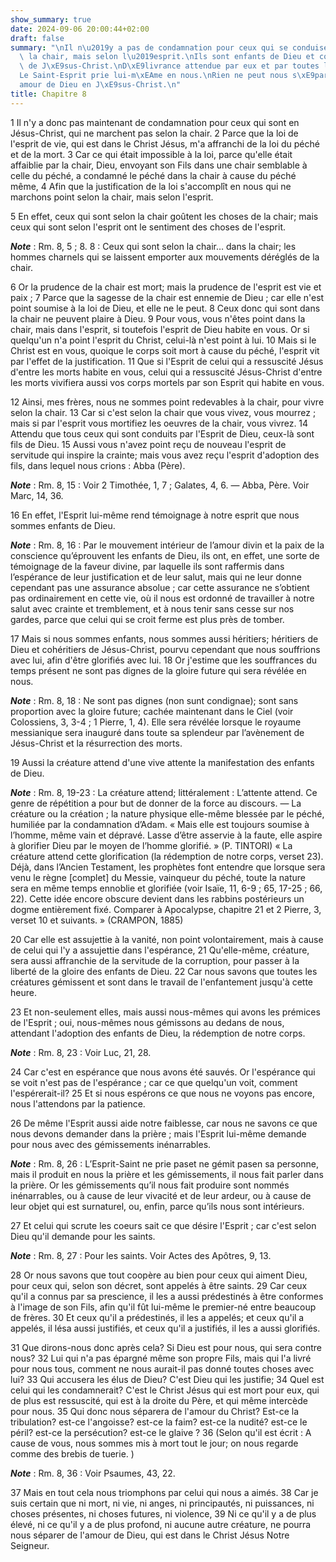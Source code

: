 ```yaml
---
show_summary: true
date: 2024-09-06 20:00:44+02:00
draft: false
summary: "\nIl n\u2019y a pas de condamnation pour ceux qui se conduisent, non selon\
  \ la chair, mais selon l\u2019esprit.\nIls sont enfants de Dieu et coh\xE9ritiers\
  \ de J\xE9sus-Christ.\nD\xE9livrance attendue par eux et par toutes les cr\xE9atures.\n\
  Le Saint-Esprit prie lui-m\xEAme en nous.\nRien ne peut nous s\xE9parer de l\u2019\
  amour de Dieu en J\xE9sus-Christ.\n"
title: Chapitre 8
---
```





1 Il n'y a donc pas maintenant de condamnation pour ceux qui sont en Jésus-Christ, qui ne marchent pas selon la chair. 2 Parce que la loi de l'esprit de vie, qui est dans le Christ Jésus, m'a affranchi de la loi du péché et de la mort. 3 Car ce qui était impossible à la loi, parce qu'elle était affaiblie par la chair, Dieu, envoyant son Fils dans une chair semblable à celle du péché, a condamné le péché dans la chair à cause du péché même, 4 Afin que la justification de la loi s'accomplît en nous qui ne marchons point selon la chair, mais selon l'esprit.


5 En effet, ceux qui sont selon la chair goûtent les choses de la chair; mais ceux qui sont selon l'esprit ont le sentiment des choses de l'esprit.

***Note*** :  Rm. 8, 5 ; 8. 8 : Ceux qui sont selon la chair… dans la chair; les hommes charnels qui se laissent emporter aux mouvements déréglés de la chair.

6 Or la prudence de la chair est mort; mais la prudence de l'esprit est vie et paix ; 7 Parce que la sagesse de la chair est ennemie de Dieu ; car elle n'est point soumise à la loi de Dieu, et elle ne le peut. 8 Ceux donc qui sont dans la chair ne peuvent plaire à Dieu. 9 Pour vous, vous n'êtes point dans la chair, mais dans l'esprit, si toutefois l'esprit de Dieu habite en vous. Or si quelqu'un n'a point l'esprit du Christ, celui-là n'est point à lui. 10 Mais si le Christ est en vous, quoique le corps soit mort à cause du péché, l'esprit vit par l'effet de la justification. 11 Que si l'Esprit de celui qui a ressuscité Jésus d'entre les morts habite en vous, celui qui a ressuscité Jésus-Christ d'entre les morts vivifiera aussi vos corps mortels par son Esprit qui habite en vous.


12 Ainsi, mes frères, nous ne sommes point redevables à la chair, pour vivre selon la chair. 13 Car si c'est selon la chair que vous vivez, vous mourrez ; mais si par l'esprit vous mortifiez les oeuvres de la chair, vous vivrez. 14 Attendu que tous ceux qui sont conduits par l'Esprit de Dieu, ceux-là sont fils de Dieu. 15 Aussi vous n'avez point reçu de nouveau l'esprit de servitude qui inspire la crainte; mais vous avez reçu l'esprit d'adoption des fils, dans lequel nous crions : Abba (Père).

***Note*** :  Rm. 8, 15 : Voir 2 Timothée, 1, 7 ; Galates, 4, 6. ― Abba, Père. Voir Marc, 14, 36.

16 En effet, l'Esprit lui-même rend témoignage à notre esprit que nous sommes enfants de Dieu.

***Note*** :  Rm. 8, 16 : Par le mouvement intérieur de l’amour divin et la paix de la conscience qu’éprouvent les enfants de Dieu, ils ont, en effet, une sorte de témoignage de la faveur divine, par laquelle ils sont raffermis dans l’espérance de leur justification et de leur salut, mais qui ne leur donne cependant pas une assurance absolue ; car cette assurance ne s’obtient pas ordinairement en cette vie, où il nous est ordonné de travailler à notre salut avec crainte et tremblement, et à nous tenir sans cesse sur nos gardes, parce que celui qui se croit ferme est plus près de tomber.

17 Mais si nous sommes enfants, nous sommes aussi héritiers; héritiers de Dieu et cohéritiers de Jésus-Christ, pourvu cependant que nous souffrions avec lui, afin d'être glorifiés avec lui. 18 Or j'estime que les souffrances du temps présent ne sont pas dignes de la gloire future qui sera révélée en nous.

***Note*** :  Rm. 8, 18 : Ne sont pas dignes (non sunt condignae); sont sans proportion avec la gloire future; cachée maintenant dans le Ciel (voir Colossiens, 3, 3-4 ; 1 Pierre, 1, 4). Elle sera révélée lorsque le royaume messianique sera inauguré dans toute sa splendeur par l’avènement de Jésus-Christ et la résurrection des morts.


19 Aussi la créature attend d'une vive attente la manifestation des enfants de Dieu.

***Note*** :  Rm. 8, 19-23 : La créature attend; littéralement : L’attente attend. Ce genre de répétition a pour but de donner de la force au discours. ― La créature ou la création ; la nature physique elle-même blessée par le péché, humiliée par la condamnation d’Adam. « Mais elle est toujours soumise à l’homme, même vain et dépravé. Lasse d’être asservie à la faute, elle aspire à glorifier Dieu par le moyen de l’homme glorifié. » (P. TINTORI) « La créature attend cette glorification (la rédemption de notre corps, verset 23). Déjà, dans l’Ancien Testament, les prophètes font entendre que lorsque sera venu le règne [complet] du Messie, vainqueur du péché, toute la nature sera en même temps ennoblie et glorifiée (voir Isaïe, 11, 6-9 ; 65, 17-25 ; 66, 22). Cette idée encore obscure devient dans les rabbins postérieurs un dogme entièrement fixé. Comparer à Apocalypse, chapitre 21 et 2 Pierre, 3, verset 10 et suivants. » (CRAMPON, 1885)

20 Car elle est assujettie à la vanité, non point volontairement, mais à cause de celui qui l'y a assujettie dans l'espérance, 21 Qu'elle-même, créature, sera aussi affranchie de la servitude de la corruption, pour passer à la liberté de la gloire des enfants de Dieu. 22 Car nous savons que toutes les créatures gémissent et sont dans le travail de l'enfantement jusqu'à cette heure.


23 Et non-seulement elles, mais aussi nous-mêmes qui avons les prémices de l'Esprit ; oui, nous-mêmes nous gémissons au dedans de nous, attendant l'adoption des enfants de Dieu, la rédemption de notre corps.

***Note*** :  Rm. 8, 23 : Voir Luc, 21, 28.

24 Car c'est en espérance que nous avons été sauvés. Or l'espérance qui se voit n'est pas de l'espérance ; car ce que quelqu'un voit, comment l'espérerait-il? 25 Et si nous espérons ce que nous ne voyons pas encore, nous l'attendons par la patience.


26 De même l'Esprit aussi aide notre faiblesse, car nous ne savons ce que nous devons demander dans la prière ; mais l'Esprit lui-même demande pour nous avec des gémissements inénarrables.

***Note*** :  Rm. 8, 26 : L’Esprit-Saint ne prie paset ne gémit pasen sa personne, mais il produit en nous la prière et les gémissements, il nous fait parler dans la prière. Or les gémissements qu’il nous fait produire sont nommés inénarrables, ou à cause de leur vivacité et de leur ardeur, ou à cause de leur objet qui est surnaturel, ou, enfin, parce qu’ils nous sont intérieurs.

27 Et celui qui scrute les coeurs sait ce que désire l'Esprit ; car c'est selon Dieu qu'il demande pour les saints.

***Note*** :  Rm. 8, 27 : Pour les saints. Voir Actes des Apôtres, 9, 13.


28 Or nous savons que tout coopère au bien pour ceux qui aiment Dieu, pour ceux qui, selon son décret, sont appelés à être saints. 29 Car ceux qu'il a connus par sa prescience, il les a aussi prédestinés à être conformes à l'image de son Fils, afin qu'il fût lui-même le premier-né entre beaucoup de frères. 30 Et ceux qu'il a prédestinés, il les a appelés; et ceux qu'il a appelés, il lésa aussi justifiés, et ceux qu'il a justifiés, il les a aussi glorifiés.


31 Que dirons-nous donc après cela? Si Dieu est pour nous, qui sera contre nous? 32 Lui qui n'a pas épargné même son propre Fils, mais qui l'a livré pour nous tous, comment ne nous aurait-il pas donné toutes choses avec lui? 33 Qui accusera les élus de Dieu? C'est Dieu qui les justifie; 34 Quel est celui qui les condamnerait? C'est le Christ Jésus qui est mort pour eux, qui de plus est ressuscité, qui est à la droite du Père, et qui même intercède pour nous. 35 Qui donc nous séparera de l'amour du Christ? Est-ce la tribulation? est-ce l'angoisse? est-ce la faim? est-ce la nudité? est-ce le péril? est-ce la persécution? est-ce le glaive ? 36 (Selon qu'il est écrit : A cause de vous, nous sommes mis à mort tout le jour; on nous regarde comme des brebis de tuerie. )

***Note*** :  Rm. 8, 36 : Voir Psaumes, 43, 22.

37 Mais en tout cela nous triomphons par celui qui nous a aimés. 38 Car je suis certain que ni mort, ni vie, ni anges, ni principautés, ni puissances, ni choses présentes, ni choses futures, ni violence, 39 Ni ce qu'il y a de plus élevé, ni ce qu'il y a de plus profond, ni aucune autre créature, ne pourra nous séparer de l'amour de Dieu, qui est dans le Christ Jésus Notre Seigneur.

